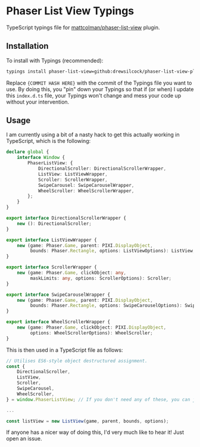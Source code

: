 # Phaser List View Typings

TypeScript typings file for [mattcolman/phaser-list-view](https://github.com/mattcolman/phaser-list-view) plugin.

## Installation

To install with Typings (recommended):

```bash
typings install phaser-list-view=github:drewsilcock/phaser-list-view-plugin/index.d.ts#{COMMIT HASH HERE} --global --save
```

Replace `{COMMIT HASH HERE}` with the commit of the Typings file you want to use. By doing this, you "pin" down your Typings so that if (or when) I update this `index.d.ts` file, your Typings won't change and mess your code up without your intervention.

## Usage

I am currently using a bit of a nasty hack to get this actually working in TypeScript, which is the following:

```typescript
declare global {
    interface Window {
        PhaserListView: {
            DirectionalScroller: DirectionalScrollerWrapper,
            ListView: ListViewWrapper,
            Scroller: ScrollerWrapper,
            SwipeCarousel: SwipeCarouselWrapper,
            WheelScroller: WheelScrollerWrapper,
        };
    }
}

export interface DirectionalScrollerWrapper {
    new (): DirectionalScroller;
}

export interface ListViewWrapper {
    new (game: Phaser.Game, parent: PIXI.DisplayObject,
         bounds: Phaser.Rectangle, options: ListViewOptions): ListView;
}

export interface ScrollerWrapper {
    new (game: Phaser.Game, clickObject: any,
         maskLimits: any, options: ScrollerOptions): Scroller;
}

export interface SwipeCarouselWrapper {
    new (game: Phaser.Game, parent: PIXI.DisplayObject,
         bounds: Phaser.Rectangle, options: SwipeCarouselOptions): SwipeCarousel;
}

export interface WheelScrollerWrapper {
    new (game: Phaser.Game, clickObject: PIXI.DisplayObject,
         options: WheelScrollerOptions): WheelScroller;
}
```

This is then used in a TypeScript file as follows:


```typescript
// Utilises ES6-style object destructured assignment.
const {
    DirectionalScroller,
    ListView,
    Scroller,
    SwipeCarousel,
    WheelScroller,
} = window.PhaserListView; // If you don't need any of these, you can just leave them out of the `const { ... }`.

...

const listView = new ListView(game, parent, bounds, options);
```

If anyone has a nicer way of doing this, I'd very much like to hear it! Just open an issue.
